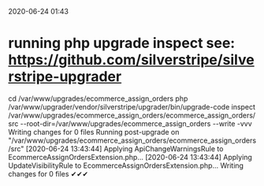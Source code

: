 2020-06-24 01:43

# running php upgrade inspect see: https://github.com/silverstripe/silverstripe-upgrader
cd /var/www/upgrades/ecommerce_assign_orders
php /var/www/upgrader/vendor/silverstripe/upgrader/bin/upgrade-code inspect /var/www/upgrades/ecommerce_assign_orders/ecommerce_assign_orders/src  --root-dir=/var/www/upgrades/ecommerce_assign_orders --write -vvv
Writing changes for 0 files
Running post-upgrade on "/var/www/upgrades/ecommerce_assign_orders/ecommerce_assign_orders/src"
[2020-06-24 13:43:44] Applying ApiChangeWarningsRule to EcommerceAssignOrdersExtension.php...
[2020-06-24 13:43:44] Applying UpdateVisibilityRule to EcommerceAssignOrdersExtension.php...
Writing changes for 0 files
✔✔✔